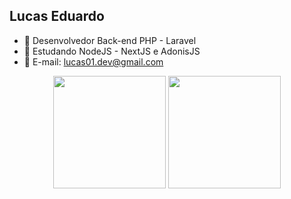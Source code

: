 ## Lucas Eduardo

- 🔭 Desenvolvedor Back-end PHP - Laravel
- 🌱 Estudando NodeJS - NextJS e AdonisJS
- 💬 E-mail: lucas01.dev@gmail.com

<div align="center">
  <img height="180em" src="https://github-readme-stats.vercel.app/api?username=lucas-eedu&show_icons=true&theme=tokyonight&include_all_commits=true&count_private=true"/>
  <img height="180em" src="https://github-readme-stats.vercel.app/api/top-langs/?username=lucas-eedu&layout=compact&langs_count=7&theme=tokyonight"/>
</div>
